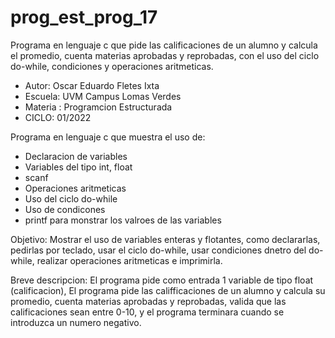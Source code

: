 # prog_est_prog_17
Programa en lenguaje c que pide las calificaciones de un alumno y calcula el promedio, cuenta materias aprobadas y reprobadas, con el uso del ciclo do-while, condiciones y operaciones aritmeticas. 
* Autor: Oscar Eduardo Fletes Ixta
* Escuela: UVM Campus Lomas Verdes
* Materia : Programcion Estructurada
* CICLO: 01/2022

Programa en lenguaje c que muestra el uso de:
* Declaracion de variables 
* Variables del tipo int, float
* scanf
* Operaciones aritmeticas 
* Uso del ciclo do-while
* Uso de condicones
* printf para monstrar los valroes de las variables

Objetivo:
Mostrar el uso de variables enteras y flotantes, como declararlas, pedirlas por teclado, usar el ciclo do-while, usar condiciones dnetro del do-while, realizar operaciones aritmeticas e imprimirla.

Breve descripcion:
El programa pide como entrada 1 variable de tipo float (calificacion),
El programa pide las califficaciones de un alumno y calcula su promedio, cuenta materias aprobadas y reprobadas, valida que las calificaciones sean entre 0-10, y el programa terminara cuando se introduzca un numero negativo.
